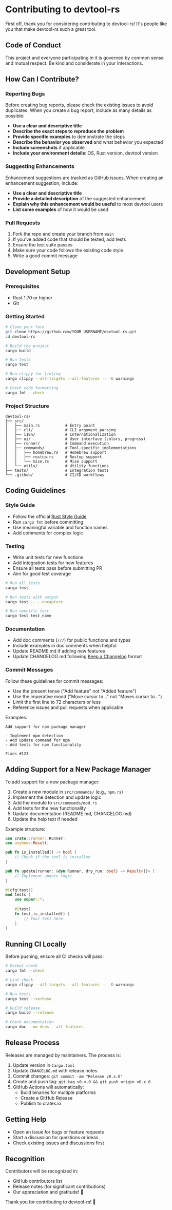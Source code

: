 # Contributing to devtool-rs

First off, thank you for considering contributing to devtool-rs! It's people like you that make devtool-rs such a great tool.

## Code of Conduct

This project and everyone participating in it is governed by common sense and mutual respect. Be kind and considerate in your interactions.

## How Can I Contribute?

### Reporting Bugs

Before creating bug reports, please check the existing issues to avoid duplicates. When you create a bug report, include as many details as possible:

- **Use a clear and descriptive title**
- **Describe the exact steps to reproduce the problem**
- **Provide specific examples** to demonstrate the steps
- **Describe the behavior you observed** and what behavior you expected
- **Include screenshots** if applicable
- **Include your environment details**: OS, Rust version, devtool version

### Suggesting Enhancements

Enhancement suggestions are tracked as GitHub issues. When creating an enhancement suggestion, include:

- **Use a clear and descriptive title**
- **Provide a detailed description** of the suggested enhancement
- **Explain why this enhancement would be useful** to most devtool users
- **List some examples** of how it would be used

### Pull Requests

1. Fork the repo and create your branch from `main`
2. If you've added code that should be tested, add tests
3. Ensure the test suite passes
4. Make sure your code follows the existing code style
5. Write a good commit message

## Development Setup

### Prerequisites

- Rust 1.70 or higher
- Git

### Getting Started

```bash
# Clone your fork
git clone https://github.com/YOUR_USERNAME/devtool-rs.git
cd devtool-rs

# Build the project
cargo build

# Run tests
cargo test

# Run clippy for linting
cargo clippy --all-targets --all-features -- -D warnings

# Check code formatting
cargo fmt --check
```

### Project Structure

```
devtool-rs/
├── src/
│   ├── main.rs           # Entry point
│   ├── cli/              # CLI argument parsing
│   ├── i18n/             # Internationalization
│   ├── ui/               # User interface (colors, progress)
│   ├── runner/           # Command execution
│   ├── commands/         # Tool-specific implementations
│   │   ├── homebrew.rs   # Homebrew support
│   │   ├── rustup.rs     # Rustup support
│   │   └── mise.rs       # Mise support
│   └── utils/            # Utility functions
├── tests/                # Integration tests
└── .github/              # CI/CD workflows
```

## Coding Guidelines

### Style Guide

- Follow the official [Rust Style Guide](https://doc.rust-lang.org/1.0.0/style/)
- Run `cargo fmt` before committing
- Use meaningful variable and function names
- Add comments for complex logic

### Testing

- Write unit tests for new functions
- Add integration tests for new features
- Ensure all tests pass before submitting PR
- Aim for good test coverage

```bash
# Run all tests
cargo test

# Run tests with output
cargo test -- --nocapture

# Run specific test
cargo test test_name
```

### Documentation

- Add doc comments (`///`) for public functions and types
- Include examples in doc comments when helpful
- Update README.md if adding new features
- Update CHANGELOG.md following [Keep a Changelog](https://keepachangelog.com/) format

### Commit Messages

Follow these guidelines for commit messages:

- Use the present tense ("Add feature" not "Added feature")
- Use the imperative mood ("Move cursor to..." not "Moves cursor to...")
- Limit the first line to 72 characters or less
- Reference issues and pull requests when applicable

Examples:
```
Add support for npm package manager

- Implement npm detection
- Add update command for npm
- Add tests for npm functionality

Fixes #123
```

## Adding Support for a New Package Manager

To add support for a new package manager:

1. Create a new module in `src/commands/` (e.g., `npm.rs`)
2. Implement the detection and update logic
3. Add the module to `src/commands/mod.rs`
4. Add tests for the new functionality
5. Update documentation (README.md, CHANGELOG.md)
6. Update the help text if needed

Example structure:
```rust
use crate::runner::Runner;
use anyhow::Result;

pub fn is_installed() -> bool {
    // Check if the tool is installed
}

pub fn update(runner: &dyn Runner, dry_run: bool) -> Result<()> {
    // Implement update logic
}

#[cfg(test)]
mod tests {
    use super::*;
    
    #[test]
    fn test_is_installed() {
        // Your test here
    }
}
```

## Running CI Locally

Before pushing, ensure all CI checks will pass:

```bash
# Format check
cargo fmt --check

# Lint check
cargo clippy --all-targets --all-features -- -D warnings

# Run tests
cargo test --verbose

# Build release
cargo build --release

# Check documentation
cargo doc --no-deps --all-features
```

## Release Process

Releases are managed by maintainers. The process is:

1. Update version in `Cargo.toml`
2. Update `CHANGELOG.md` with release notes
3. Commit changes: `git commit -am "Release v0.x.0"`
4. Create and push tag: `git tag v0.x.0 && git push origin v0.x.0`
5. GitHub Actions will automatically:
   - Build binaries for multiple platforms
   - Create a GitHub Release
   - Publish to crates.io

## Getting Help

- Open an issue for bugs or feature requests
- Start a discussion for questions or ideas
- Check existing issues and discussions first

## Recognition

Contributors will be recognized in:
- GitHub contributors list
- Release notes (for significant contributions)
- Our appreciation and gratitude! 🎉

Thank you for contributing to devtool-rs! 🚀
